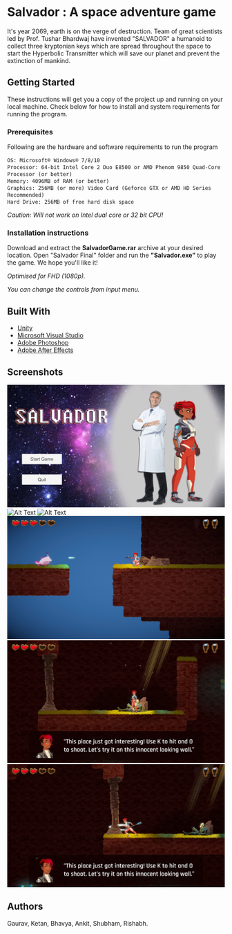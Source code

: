 # Salvador : A space adventure  game
It's year 2069,  earth is on the verge of destruction. Team of great scientists led  by  Prof. Tushar Bhardwaj have invented "SALVADOR" a humanoid  to collect three kryptonian keys which are spread throughout the space to start the Hyperbolic Transmitter which will save our planet and prevent the extinction of mankind.
## Getting Started
These instructions will get you a copy of the project up and running on your local machine. Check below for how to install and system requirements for running the program.
### Prerequisites 
Following are the hardware and software requirements to run the program
```
OS: Microsoft® Windows® 7/8/10
Processor: 64-bit Intel Core 2 Duo E8500 or AMD Phenom 9850 Quad-Core Processor (or better)
Memory: 4096MB of RAM (or better)
Graphics: 256MB (or more) Video Card (Geforce GTX or AMD HD Series Recommended)
Hard Drive: 256MB of free hard disk space
```
*Caution: Will not work on Intel dual core or 32 bit CPU!*
### Installation instructions
Download and extract the **SalvadorGame.rar** archive at your desired location. Open "Salvador Final" folder and run the **"Salvador.exe"** to play the game. We hope you'll like it!

*Optimised for FHD (1080p).* 

*You can change the controls from input menu.*
## Built With
* [Unity](https://unity3d.com/)
* [Microsoft Visual Studio](https://visualstudio.microsoft.com/)
* [Adobe Photoshop](https://www.adobe.com/in/products/aftereffects.html)
* [Adobe After Effects](https://www.adobe.com/in/products/aftereffects.html)
## Screenshots
![Alt Text](https://github.com/ketan-ojha/Salvador/blob/master/ss1.png)
![Alt Text](https://github.com/ketan-ojha/Salvador/blob/master/ss2.png)
![Alt Text](https://github.com/ketan-ojha/Salvador/blob/master/ss3.png)
![Alt Text](https://github.com/ketan-ojha/Salvador/blob/master/ss4.png)
![Alt Text](https://github.com/ketan-ojha/Salvador/blob/master/ss5.png)
![Alt Text](https://github.com/ketan-ojha/Salvador/blob/master/ss6.png)
## Authors
Gaurav, Ketan, Bhavya, Ankit, Shubham, Rishabh.
